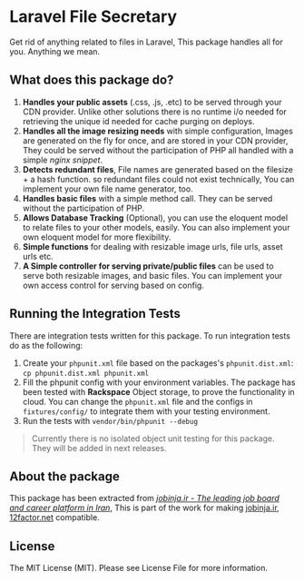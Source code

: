 # Laravel File Secretary
Get rid of anything related to files in Laravel, This package handles all for you. Anything we mean.

## What does this package do?
 1. **Handles your public assets** (.css, .js, .etc) to be served through your CDN provider.
 Unlike other solutions 
 there is no runtime i/o needed for retrieving the unique id needed for cache purging on deploys.
 2. **Handles all the image resizing needs** with simple configuration, Images are generated on the fly
 for once, and are stored in your CDN provider, They could be served without the participation of PHP
 all handled with a simple *nginx snippet*. 
 3. **Detects redundant files**, File names are generated based on the filesize + a hash function.
 so redundant files could not exist technically, You can implement your own file name generator, too.
 4. **Handles basic files** with a simple method call. They can be served without the participation of PHP.
 5. **Allows Database Tracking** (Optional), you can use the eloquent model to relate files to your other models, easily.
 You can also implement your own eloquent model for more flexibility.
 6. **Simple functions** for dealing with resizable image urls, file urls, asset urls etc.
 7. **A Simple controller for serving private/public files** can be used to serve both resizable images, and basic files.
 You can implement your own access control for serving based on config.
 
## Running the Integration Tests
There are integration tests written for this package. To run integration
tests do as the following:

 1. Create your `phpunit.xml` file based on the packages's `phpunit.dist.xml`:
 `cp phpunit.dist.xml phpunit.xml`
 2. Fill the phpunit config with your environment variables.
 The package has been tested with **Rackspace** Object storage, to prove the 
 functionality in cloud. You can change the `phpunit.xml` file and the configs in `fixtures/config/`
 to integrate them with your testing environment.
 3. Run the tests with `vendor/bin/phpunit --debug`
 
> Currently there is no isolated object unit testing for this package. 
> They will be added in next releases.

## About the package
This package has been extracted from [*jobinja.ir - The leading job board and career platform in Iran*](https://jobinja.ir),
This is part of the work for making [jobinja.ir](https://jobinja.ir), [12factor.net](http://12factor.net) compatible.

## License

The MIT License (MIT). Please see License File for more information.
